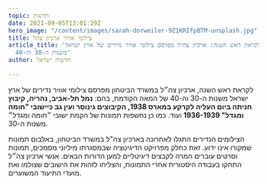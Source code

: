 ```yaml
---
topic: חדשות
date: 2021-09-05T13:01:29Z
hero_image: "/content/images/sarah-dorweiler-9Z1KRIfpBTM-unsplash.jpg"
title: צילומי אוויר ארכיון צהל
article_title: 'לקראת ראש השנה: ארכיון צה״ל מפרסם צילומי אוויר נדירים של ארץ ישראל
  משנות ה-30 וה-40'
author: חדשות ישראל

---
```

לקראת ראש השנה, ארכיון צה״ל במשרד הביטחון מפרסם צילומי אוויר נדירים של ארץ ישראל משנות ה-30 וה-40 של המאה הקודמת, בהם: **נמל תל-אביב, נהריה, קיבוץ חניתה ביום העליה לקרקע במארס 1938, הקיבוצים גינוסר ועין גב כיישובי "חומה ומגדל" 1936-1939** ועוד. כמו כן נחשפות תמונות של הקמת ישובי ״חומה ומגדל״ משנות ה-30.

הצילומים הנדירים התגלו לאחרונה בארכיון צה"ל במשרד הביטחון, באלבום תמונות שמקורו אינו ידוע. זאת כחלק מפרויקט הדיגיטציה שבמסגרתו מיליוני מסמכים, תמונות וסרטים עוברים המרה לקבצים דיגיטליים למען הדורות הבאים. אנשי ארכיון צה״ל התחקו בעבודה היסטורית אחרי התמונות, והצליחו לזהות את הישובים שצולמו ואת מועדי התיעוד המשוערים.